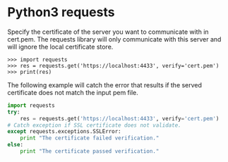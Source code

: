 # Python3 requests

Specify the certificate of the server you want to communicate with in cert.pem. The requests library will only communicate with this server and will ignore the local certificate store.

```
>>> import requests
>>> res = requests.get('https://localhost:4433', verify='cert.pem')
>>> print(res)

```
The following example will catch the error that results if the served certificate does not match the input pem file.

``` python
import requests
try: 
	res = requests.get('https://localhost:4433', verify='cert.pem')   
# Catch exception if SSL certificate does not validate. 
except requests.exceptions.SSLError:
	print "The certificate failed verification."
else:
	print "The certificate passed verification."

```
